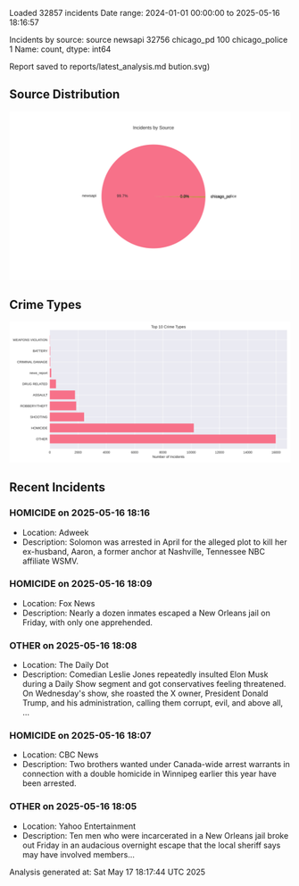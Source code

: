 
Loaded 32857 incidents
Date range: 2024-01-01 00:00:00 to 2025-05-16 18:16:57

Incidents by source:
source
newsapi           32756
chicago_pd          100
chicago_police        1
Name: count, dtype: int64

Report saved to reports/latest_analysis.md
bution.svg)

## Source Distribution
![Source Distribution](images/source_distribution.svg)

## Crime Types
![Crime Types](images/crime_types.svg)

## Recent Incidents

### HOMICIDE on 2025-05-16 18:16
- Location: Adweek
- Description: Solomon was arrested in April for the alleged plot to kill her ex-husband, Aaron, a former anchor at Nashville, Tennessee NBC affiliate WSMV.


### HOMICIDE on 2025-05-16 18:09
- Location: Fox News
- Description: Nearly a dozen inmates escaped a New Orleans jail on Friday, with only one apprehended.


### OTHER on 2025-05-16 18:08
- Location: The Daily Dot
- Description: Comedian Leslie Jones repeatedly insulted Elon Musk during a Daily Show segment and got conservatives feeling threatened. On Wednesday's show, she roasted the X owner, President Donald Trump, and his administration, calling them corrupt, evil, and above all, …


### HOMICIDE on 2025-05-16 18:07
- Location: CBC News
- Description: Two brothers wanted under Canada-wide arrest warrants in connection with a double homicide in Winnipeg earlier this year have been arrested.


### OTHER on 2025-05-16 18:05
- Location: Yahoo Entertainment
- Description: Ten men who were incarcerated in a New Orleans jail broke out Friday in an audacious overnight escape that the local sheriff says may have involved members...

Analysis generated at: Sat May 17 18:17:44 UTC 2025
